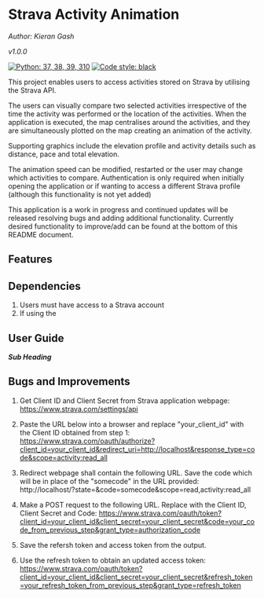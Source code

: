# Strava Activity Animation
*Author: Kieran Gash*

*v1.0.0*

[![Python: 37, 38, 39, 310](https://img.shields.io/badge/python-3.7%20%7C%203.8%20%7C%203.9%20%7C%203.10-blue)](https://python.org)
[![Code style: black](https://img.shields.io/badge/code%20style-black-000000.svg)](https://github.com/)

This project enables users to access activities stored on Strava by utilising the Strava API.

The users can visually compare two selected activities irrespective of the time the activity was performed or the
location of the activities. When the application is executed, the map centralises around the activities, and they are 
simultaneously plotted on the map creating an animation of the activity. 

Supporting graphics include the elevation profile and activity details such as
distance, pace and total elevation.

The animation speed can be modified, restarted or the user may change which activities to compare. Authentication is
only required when initially opening the application or if wanting to access a different Strava profile (although this
functionality is not yet added)

This application is a work in progress and continued updates will be released resolving bugs and adding additional
functionality. Currently desired functionality to improve/add can be found at the bottom of this README document. 


## Features

## Dependencies
1. Users must have access to a Strava account
2. If using the 

## User Guide
***Sub Heading***

## Bugs and Improvements


1) Get Client ID and Client Secret from Strava application webpage:
https://www.strava.com/settings/api

2) Paste the URL below into a browser and replace "your_client_id" with the Client ID obtained from step 1:
https://www.strava.com/oauth/authorize?client_id=your_client_id&redirect_uri=http://localhost&response_type=code&scope=activity:read_all

3) Redirect webpage shall contain the following URL. Save the code which will be in place of the "somecode" in the URL provided:
http://localhost/?state=&code=somecode&scope=read,activity:read_all

4) Make a POST request to the following URL. Replace with the Client ID, Client Secret and Code:
https://www.strava.com/oauth/token?client_id=your_client_id&client_secret=your_client_secret&code=your_code_from_previous_step&grant_type=authorization_code

5) Save the refersh token and access token from the output. 

6) Use the refresh token to obtain an updated access token:
https://www.strava.com/oauth/token?client_id=your_client_id&client_secret=your_client_secret&refresh_token=your_refresh_token_from_previous_step&grant_type=refresh_token 